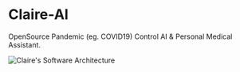 # Claire-AI
OpenSource Pandemic (eg. COVID19) Control AI &amp; Personal Medical Assistant. 


![Claire's Software Architecture](link-to-image)
